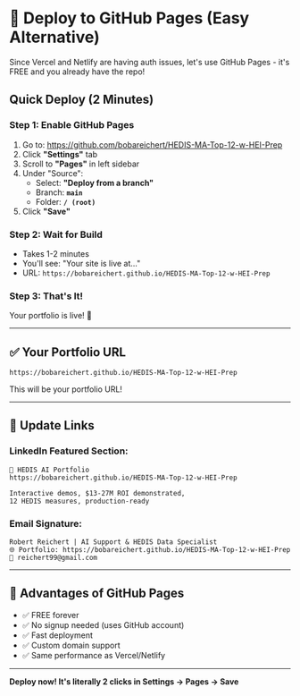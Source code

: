 # 🚀 Deploy to GitHub Pages (Easy Alternative)

Since Vercel and Netlify are having auth issues, let's use GitHub Pages - it's FREE and you already have the repo!

## Quick Deploy (2 Minutes)

### Step 1: Enable GitHub Pages
1. Go to: https://github.com/bobareichert/HEDIS-MA-Top-12-w-HEI-Prep
2. Click **"Settings"** tab
3. Scroll to **"Pages"** in left sidebar
4. Under "Source":
   - Select: **"Deploy from a branch"**
   - Branch: **`main`**
   - Folder: **`/ (root)`**
5. Click **"Save"**

### Step 2: Wait for Build
- Takes 1-2 minutes
- You'll see: "Your site is live at..."
- URL: `https://bobareichert.github.io/HEDIS-MA-Top-12-w-HEI-Prep`

### Step 3: That's It!
Your portfolio is live! 🎉

---

## ✅ Your Portfolio URL
```
https://bobareichert.github.io/HEDIS-MA-Top-12-w-HEI-Prep
```

This will be your portfolio URL!

---

## 📝 Update Links

### LinkedIn Featured Section:
```
🏥 HEDIS AI Portfolio
https://bobareichert.github.io/HEDIS-MA-Top-12-w-HEI-Prep

Interactive demos, $13-27M ROI demonstrated,
12 HEDIS measures, production-ready
```

### Email Signature:
```
Robert Reichert | AI Support & HEDIS Data Specialist
🌐 Portfolio: https://bobareichert.github.io/HEDIS-MA-Top-12-w-HEI-Prep
📧 reichert99@gmail.com
```

---

## 🎯 Advantages of GitHub Pages
- ✅ FREE forever
- ✅ No signup needed (uses GitHub account)
- ✅ Fast deployment
- ✅ Custom domain support
- ✅ Same performance as Vercel/Netlify

---

**Deploy now! It's literally 2 clicks in Settings → Pages → Save**

